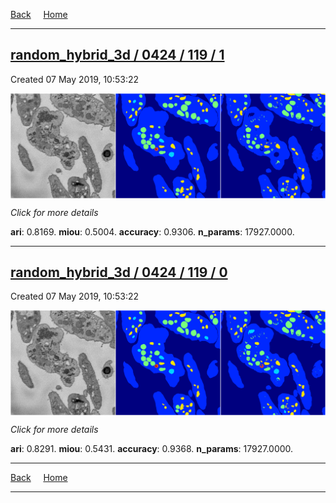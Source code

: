 
[Back](..)&nbsp;&nbsp;&nbsp;&nbsp;&nbsp;[Home](https://leapmanlab.github.io/snapshots)

---

<div class="summary"><a href="1"><h2>random_hybrid_3d / 0424 / 119 / 1</h2></a><p>Created 07 May 2019, 10:53:22
</p><a href="1"><img src="1/media/summary.png" align="center"></a><p>
<i>Click for more details</i>
</p></div>

**ari**: 0.8169. **miou**: 0.5004. **accuracy**: 0.9306. **n_params**: 17927.0000. 

---

<div class="summary"><a href="0"><h2>random_hybrid_3d / 0424 / 119 / 0</h2></a><p>Created 07 May 2019, 10:53:22
</p><a href="0"><img src="0/media/summary.png" align="center"></a><p>
<i>Click for more details</i>
</p></div>

**ari**: 0.8291. **miou**: 0.5431. **accuracy**: 0.9368. **n_params**: 17927.0000. 

---

[Back](..)&nbsp;&nbsp;&nbsp;&nbsp;&nbsp;[Home](https://leapmanlab.github.io/snapshots)

---